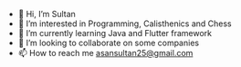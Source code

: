 - 👋 Hi, I’m Sultan
- 👀 I’m interested in Programming, Calisthenics and Chess
- 🌱 I’m currently learning Java and Flutter framework
- 💞️ I’m looking to collaborate on some companies
- 📫 How to reach me asansultan25@gmail.com

<!---
sultan123123123/sultan123123123 is a ✨ special ✨ repository because its `README.md` (this file) appears on your GitHub profile.
You can click the Preview link to take a look at your changes.
--->

